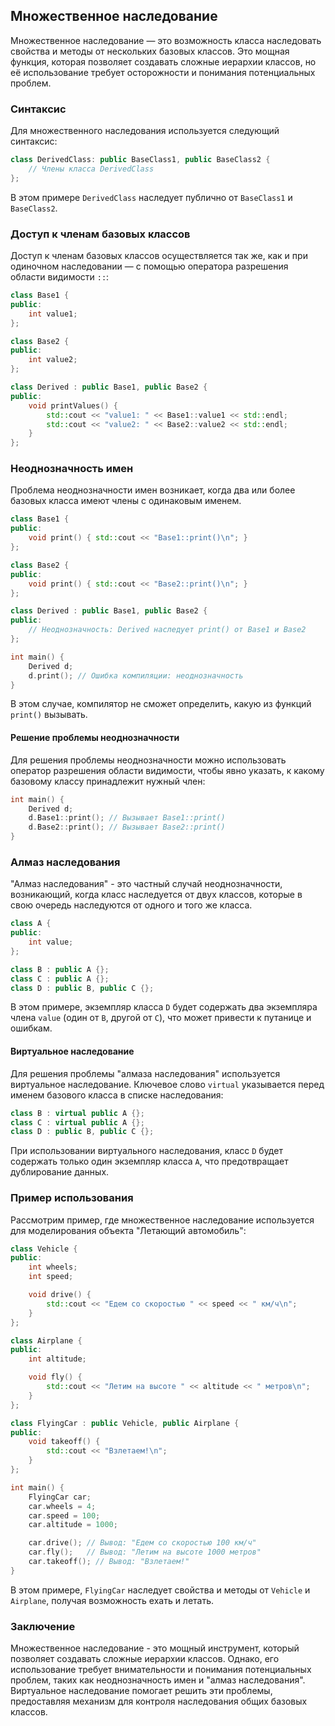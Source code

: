 ## Множественное наследование

Множественное наследование — это возможность класса наследовать свойства и методы от нескольких базовых классов. Это мощная функция, которая позволяет создавать сложные иерархии классов, но её использование требует осторожности и понимания потенциальных проблем.

### Синтаксис

Для множественного наследования используется следующий синтаксис:

```cpp
class DerivedClass: public BaseClass1, public BaseClass2 {
    // Члены класса DerivedClass
};
```

В этом примере `DerivedClass` наследует публично от `BaseClass1` и `BaseClass2`. 

### Доступ к членам базовых классов

Доступ к членам базовых классов осуществляется так же, как и при одиночном наследовании — с помощью оператора разрешения области видимости `::`:

```cpp
class Base1 {
public:
    int value1;
};

class Base2 {
public:
    int value2;
};

class Derived : public Base1, public Base2 {
public:
    void printValues() {
        std::cout << "value1: " << Base1::value1 << std::endl;
        std::cout << "value2: " << Base2::value2 << std::endl;
    }
};
```

### Неоднозначность имен

Проблема неоднозначности имен возникает, когда два или более базовых класса имеют члены с одинаковым именем. 

```cpp
class Base1 {
public:
    void print() { std::cout << "Base1::print()\n"; }
};

class Base2 {
public:
    void print() { std::cout << "Base2::print()\n"; }
};

class Derived : public Base1, public Base2 {
public:
    // Неоднозначность: Derived наследует print() от Base1 и Base2
};

int main() {
    Derived d;
    d.print(); // Ошибка компиляции: неоднозначность
}
```

В этом случае, компилятор не сможет определить, какую из функций `print()` вызывать.

#### Решение проблемы неоднозначности

Для решения проблемы неоднозначности можно использовать оператор разрешения области видимости, чтобы явно указать, к какому базовому классу принадлежит нужный член:

```cpp
int main() {
    Derived d;
    d.Base1::print(); // Вызывает Base1::print()
    d.Base2::print(); // Вызывает Base2::print()
}
```

### Алмаз наследования

"Алмаз наследования" - это частный случай неоднозначности, возникающий, когда класс наследуется от двух классов, которые в свою очередь наследуются от одного и того же класса.

```cpp
class A {
public:
    int value;
};

class B : public A {};
class C : public A {};
class D : public B, public C {};
```

В этом примере, экземпляр класса `D` будет содержать два экземпляра члена `value` (один от `B`, другой от `C`), что может привести к путанице и ошибкам.

#### Виртуальное наследование

Для решения проблемы "алмаза наследования" используется виртуальное наследование. Ключевое слово `virtual` указывается перед именем базового класса в списке наследования:

```cpp
class B : virtual public A {};
class C : virtual public A {};
class D : public B, public C {};
```

При использовании виртуального наследования, класс `D` будет содержать только один экземпляр класса `A`, что предотвращает дублирование данных.

### Пример использования

Рассмотрим пример, где множественное наследование используется для моделирования объекта "Летающий автомобиль":

```cpp
class Vehicle {
public:
    int wheels;
    int speed;

    void drive() {
        std::cout << "Едем со скоростью " << speed << " км/ч\n";
    }
};

class Airplane {
public:
    int altitude;

    void fly() {
        std::cout << "Летим на высоте " << altitude << " метров\n";
    }
};

class FlyingCar : public Vehicle, public Airplane {
public:
    void takeoff() {
        std::cout << "Взлетаем!\n";
    }
};

int main() {
    FlyingCar car;
    car.wheels = 4;
    car.speed = 100;
    car.altitude = 1000;

    car.drive(); // Вывод: "Едем со скоростью 100 км/ч"
    car.fly();   // Вывод: "Летим на высоте 1000 метров"
    car.takeoff(); // Вывод: "Взлетаем!"
}
```

В этом примере, `FlyingCar` наследует свойства и методы от `Vehicle` и `Airplane`, получая возможность ехать и летать.

### Заключение

Множественное наследование - это мощный инструмент, который позволяет создавать сложные иерархии классов. Однако, его использование требует внимательности и понимания потенциальных проблем, таких как неоднозначность имен и "алмаз наследования". Виртуальное наследование помогает решить эти проблемы, предоставляя механизм для контроля наследования общих базовых классов.
